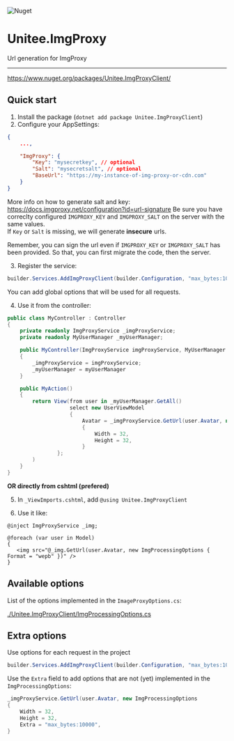 ![Nuget](https://img.shields.io/nuget/v/Unitee.ImgProxyClient)

# Unitee.ImgProxy

Url generation for ImgProxy

---

https://www.nuget.org/packages/Unitee.ImgProxyClient/

## Quick start

1) Install the package (`dotnet add package Unitee.ImgProxyClient`)
2) Configure your AppSettings:

```json
{
    ...,

    "ImgProxy": {
        "Key": "mysecretkey", // optional
        "Salt": "mysecretsalt", // optional
        "BaseUrl": "https://my-instance-of-img-proxy-or-cdn.com"
    }
}
```

More info on how to generate salt and key: https://docs.imgproxy.net/configuration?id=url-signature
Be sure you have correclty configured `IMGPROXY_KEY` and `IMGPROXY_SALT` on the server with the same values.  
If `Key` or `Salt` is missing, we will generate **insecure** urls.

Remember, you can sign the url even if `IMGPROXY_KEY` or `IMGPROXY_SALT` has been provided. So that, you can first migrate the code, then the server.


3) Register the service:

```cs
builder.Services.AddImgProxyClient(builder.Configuration, "max_bytes:1000000" /* optional */);
```

You can add global options that will be used for all requests.

4) Use it from the controller:

```cs
public class MyController : Controller
{
    private readonly ImgProxyService _imgProxyService;
    private readonly MyUserManager _myUserManager;

    public MyController(ImgProxyService imgProxyService, MyUserManager myUserManager)
    {
        _imgProxyService = imgProxyService;
        _myUserManager = myUserManager
    }

    public MyAction()
    {
        return View(from user in _myUserManager.GetAll()
                    select new UserViewModel
                    {
                        Avatar = _imgProxyService.GetUrl(user.Avatar, new ImgProcessingOptions
                        {
                            Width = 32,
                            Height = 32,
                        }
                };
        )
    }
}
```

**OR directly from cshtml (prefered)**

5) In `_ViewImports.cshtml`, add `@using Unitee.ImgProxyClient`

6) Use it like:

```razor
@inject ImgProxyService _img;

@foreach (var user in Model)
{
   <img src="@_img.GetUrl(user.Avatar, new ImgProcessingOptions { Format = "wepb" })" />
}
```

## Available options

List of the options implemented in the `ImageProxyOptions.cs`:

[./Unitee.ImgProxyClient/ImgProcessingOptions.cs](./Unitee.ImgProxyClient/ImgProcessingOptions.cs)

## Extra options

Use options for each request in the project

 ```cs
 builder.Services.AddImgProxyClient(builder.Configuration, "max_bytes:10000");
 ```
 
 Use the `Extra` field to add options that are not (yet) implemented in the `ImgProcessingOptions`:
 
 ```cs
 _imgProxyService.GetUrl(user.Avatar, new ImgProcessingOptions
 {
     Width = 32,
     Height = 32,
     Extra = "max_bytes:10000",
 }
 ```
